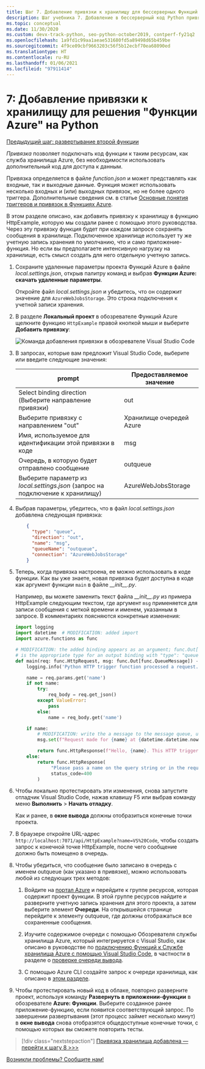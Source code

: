```yaml
---
title: Шаг 7. Добавление привязки к хранилищу для бессерверных Функций Azure на Python с помощью VS Code
description: Шаг учебника 7. Добавление в бессерверный код Python привязки для сохранения сообщений в службе хранилища Azure.
ms.topic: conceptual
ms.date: 11/30/2020
ms.custom: devx-track-python, seo-python-october2019, contperf-fy21q2
ms.openlocfilehash: 1a9fd1c99aa1aeae531680fd5a89498d65b459be
ms.sourcegitcommit: 4f9ce09cbf9663203c56f5b12ecbf70ea68090ed
ms.translationtype: HT
ms.contentlocale: ru-RU
ms.lasthandoff: 01/06/2021
ms.locfileid: "97911414"
---
```

# <a name="7-add-a-storage-binding-for-azure-functions-in-python"></a>7: Добавление привязки к хранилищу для решения "Функции Azure" на Python

[Предыдущий шаг: развертывание второй функции](tutorial-vs-code-serverless-python-06.md)

_Привязка_ позволяет подключать код функции к таким ресурсам, как служба хранилища Azure, без необходимости использовать дополнительный код для доступа к данным.

Привязка определяется в файле *function.json* и может представлять как входные, так и выходные данные. Функция может использовать несколько входных и (или) выходных привязок, но не более одного триггера. Дополнительные сведения см. в статье [Основные понятия триггеров и привязок в Функциях Azure](/azure/azure-functions/functions-triggers-bindings).

В этом разделе описано, как добавить привязку к хранилищу в функцию HttpExample, которую мы создали ранее с помощью этого руководства. Через эту привязку функция будет при каждом запросе сохранять сообщения в хранилище. Подключенное хранилище использует ту же учетную запись хранения по умолчанию, что и само приложение-функция. Но если вы предполагаете интенсивную нагрузку на хранилище, есть смысл создать для него отдельную учетную запись.

1. Сохраните удаленные параметры проекта Функций Azure в файле *local.settings.json*, открыв палитру команд и выбрав **Функции Azure: скачать удаленные параметры**.

    Откройте файл *local.settings.json* и убедитесь, что он содержит значение для `AzureWebJobsStorage`. Это строка подключения к учетной записи хранения.

1. В разделе **Локальный проект** в обозревателе Функций Azure щелкните функцию `HttpExample` правой кнопкой мыши и выберите **Добавить привязку**:

    ![Команда добавления привязки в обозревателе Visual Studio Code](media/tutorial-vs-code-serverless-python/add-binding-command-to-azure-functions-in-visual-studio-code.png)

1. В запросах, которые вам предложит Visual Studio Code, выберите или введите следующие значения:

    | prompt | Предоставляемое значение |
    | --- | --- |
    | Select binding direction (Выберите направление привязки) | out |
    | Выберите привязку с направлением "out" | Хранилище очередей Azure |
    | Имя, используемое для идентификации этой привязки в коде | msg |
    | Очередь, в которую будет отправлено сообщение | outqueue |
    | Выберите параметр из *local.settings.json* (запрос на подключение к хранилищу) | AzureWebJobsStorage |

1. Выбрав параметры, убедитесь, что в файл *local.settings.json* добавлена следующая привязка:

    ```json
        {
          "type": "queue",
          "direction": "out",
          "name": "msg",
          "queueName": "outqueue",
          "connection": "AzureWebJobsStorage"
        }
    ```

1. Теперь, когда привязка настроена, ее можно использовать в коде функции. Как вы уже знаете, новая привязка будет доступна в коде как аргумент функции `main` в файле *\_\_init\_\_.py*.

    Например, вы можете заменить текст файла *\_\_init\_\_.py* из примера HttpExample следующим текстом, где аргумент `msg` применяется для записи сообщения с меткой времени и именем, указанным в запросе. В комментариях поясняются конкретные изменения:

    ```python
    import logging
    import datetime  # MODIFICATION: added import
    import azure.functions as func

    # MODIFICATION: the added binding appears as an argument; func.Out[func.QueueMessage]
    # is the appropriate type for an output binding with "type": "queue" (in function.json).
    def main(req: func.HttpRequest, msg: func.Out[func.QueueMessage]) -> func.HttpResponse:
        logging.info('Python HTTP trigger function processed a request.')

        name = req.params.get('name')
        if not name:
            try:
                req_body = req.get_json()
            except ValueError:
                pass
            else:
                name = req_body.get('name')

        if name:
            # MODIFICATION: write the a message to the message queue, using msg.set
            msg.set(f"Request made for {name} at {datetime.datetime.now()}")

            return func.HttpResponse(f"Hello, {name}. This HTTP triggered function executed successfully.")
        else:
            return func.HttpResponse(
                 "Please pass a name on the query string or in the request body",
                 status_code=400
            )
    ```

1. Чтобы локально протестировать эти изменения, снова запустите отладчик Visual Studio Code, нажав клавишу F5 или выбрав команду меню **Выполнить** > **Начать отладку**.

    Как и ранее, в **окне вывода** должны отобразиться конечные точки проекта.

1. В браузере откройте URL-адрес `http://localhost:7071/api/HttpExample?name=VS%20Code`, чтобы создать запрос к конечной точке HttpExample, после чего сообщение должно быть помещено в очередь.

1. Чтобы убедиться, что сообщение было записано в очередь с именем outqueue (как указано в привязке), можно использовать любой из следующих трех методов:

    1. Войдите на [портал Azure](https://portal.azure.com) и перейдите к группе ресурсов, которая содержит проект функции. В этой группе ресурсов найдите и разверните учетную запись хранения для этого проекта, а затем выберите элемент **Очереди**. На открывшейся странице перейдите к элементу outqueue, где должны отображаться все сохраненные сообщения.

    1. Изучите содержимое очереди с помощью Обозревателя службы хранилища Azure, который интегрируется с Visual Studio, как описано в руководстве по [подключению Функций к Службе хранилища Azure с помощью Visual Studio Code](/azure/azure-functions/functions-add-output-binding-storage-queue-vs-code), в частности в разделе о [проверке очереди вывода](/azure/azure-functions/functions-add-output-binding-storage-queue-vs-code#examine-the-output-queue).

    1. С помощью Azure CLI создайте запрос к очереди хранилища, как описано в [этом разделе](/azure/azure-functions/functions-add-output-binding-storage-queue-cli?pivots=programming-language-python).

1. Чтобы протестировать новый код в облаке, повторно разверните проект, используя команду **Развернуть в приложении-функции** в обозревателе **Azure: Функции**. Выберите созданное ранее приложение-функцию, если появится соответствующий запрос. По завершении развертывания (этот процесс займет несколько минут) в **окне вывода** снова отобразятся общедоступные конечные точки, с помощью которых вы сможете повторить тесты.

> [!div class="nextstepaction"]
> [Привязка хранилища добавлена — перейти к шагу 8 >>>](tutorial-vs-code-serverless-python-08.md)

[Возникли проблемы? Сообщите нам!](https://aka.ms/python-functions-qs-ms-survey)
